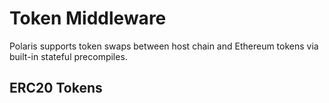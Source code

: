 # Token Middleware

Polaris supports token swaps between host chain and Ethereum tokens via built-in stateful precompiles.

## ERC20 Tokens
